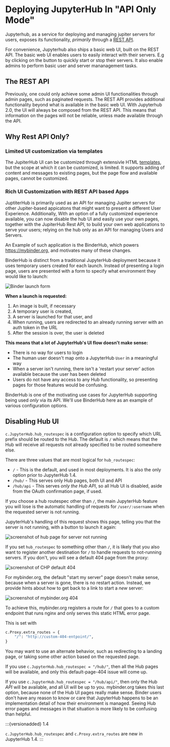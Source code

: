 # Deploying JupyterHub In "API Only Mode"

Jupyterhub, as a service for deploying and managing jupiter servers for users, exposes its functionality, _primarily_ through a [REST API](rest).

For convenience, Jupyterhub also ships a basic web UI, built on the REST API. The basic web UI enables users to easily interact with their servers. E.g by clicking on the button to quickly start or stop their servers. It also enable admins to perform basic user and server mananagement tasks.

## The REST API

Previously, one could only achieve some admin UI functionalities through admin pages, such as paginated requests. The REST API provides additional functionality beyond what is available in the basic web UI. With Jupyterhub 2.0, the UI will always be composed from the REST API. This means that information on the pages will not be reliable, unless made available through the API.

## Why Rest API Only?

### Limited UI customization via templates

The JupiterHub UI can be customized through extensivle HTML [templates](templates), but the scope at which it can be customized, is limited. It supports adding of content and messages to existing pages, but the page flow and available pages, cannot be customized.

### Rich UI Customization with REST API based Apps

JuptiterHub is primarily used as an API for managing Jupiter servers for other Jupiter-based appicatons that might want to present a different User Experience. Additionally, With an option of a fully customized experience available, you can now disable the hub UI and easily use your own pages, together with the JupiterHub Rest API, to build your own web applications to serve your users; relying on the hub only as an API for managing Users and Servers.

An Example of such application is the BinderHub, which powers https://mybinder.org,
and motivates many of these changes.

BinderHub is distinct from a traditional JupyterHub deployment
because it uses temporary users created for each launch.
Instead of presenting a login page,
users are presented with a form to specify what environment they would like to launch:

![Binder launch form](../images/binderhub-form.png)

**When a launch is requested:**

1. An image is built, if necessary
2. A temporary user is created,
3. A server is launched for that user, and
4. When running, users are redirected to an already running server with an auth token in the URL
5. After the session is over, the user is deleted

**This means that a lot of JupyterHub's UI flow doesn't make sense:**

- There is no way for users to login
- The human user doesn't map onto a JupyterHub `User` in a meaningful way
- When a server isn't running, there isn't a 'restart your server' action available because the user has been deleted
- Users do not have any access to any Hub functionality, so presenting pages for those features would be confusing.

BinderHub is one of the motivating use cases for JupyterHub supporting being used _only_ via its API.
We'll use BinderHub here as an example of various configuration options.

[binderhub]: https://binderhub.readthedocs.io

## Disabling Hub UI

`c.JupyterHub.hub_routespec` is a configuration option to specify which URL prefix should be routed to the Hub.
The default is `/` which means that the Hub will receive all requests not already specified to be routed somewhere else.

There are three values that are most logical for `hub_routespec`:

- `/` - This is the default, and used in most deployments.
  It is also the only option prior to JupyterHub 1.4.
- `/hub/` - This serves only Hub pages, both UI and API
- `/hub/api` - This serves _only the Hub API_, so all Hub UI is disabled,
  aside from the OAuth confirmation page, if used.

If you choose a hub routespec other than `/`,
the main JupyterHub feature you will lose is the automatic handling of requests for `/user/:username`
when the requested server is not running.

JupyterHub's handling of this request shows this page,
telling you that the server is not running,
with a button to launch it again:

![screenshot of hub page for server not running](../images/server-not-running.png)

If you set `hub_routespec` to something other than `/`,
it is likely that you also want to register another destination for `/` to handle requests to not-running servers.
If you don't, you will see a default 404 page from the proxy:

![screenshot of CHP default 404](../images/chp-404.png)

For mybinder.org, the default "start my server" page doesn't make sense,
because when a server is gone, there is no restart action.
Instead, we provide hints about how to get back to a link to start a _new_ server:

![screenshot of mybinder.org 404](../images/binder-404.png)

To achieve this, mybinder.org registers a route for `/` that goes to a custom endpoint
that runs nginx and only serves this static HTML error page.

This is set with

```python
c.Proxy.extra_routes = {
    "/": "http://custom-404-entpoint/",
}
```

You may want to use an alternate behavior, such as redirecting to a landing page,
or taking some other action based on the requested page.

If you use `c.JupyterHub.hub_routespec = "/hub/"`,
then all the Hub pages will be available,
and only this default-page-404 issue will come up.

If you use `c.JupyterHub.hub_routespec = "/hub/api/"`,
then only the Hub _API_ will be available,
and all UI will be up to you.
mybinder.org takes this last option,
because none of the Hub UI pages really make sense.
Binder users don't have any reason to know or care that JupyterHub happens
to be an implementation detail of how their environment is managed.
Seeing Hub error pages and messages in that situation is more likely to be confusing than helpful.

:::{versionadded} 1.4

`c.JupyterHub.hub_routespec` and `c.Proxy.extra_routes` are new in JupyterHub 1.4.
:::
